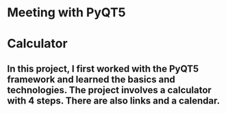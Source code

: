 # Meeting with PyQT5
# Calculator
## In this project, I first worked with the PyQT5 framework and learned the basics and technologies. The project involves a calculator with 4 steps. There are also links and a calendar.

